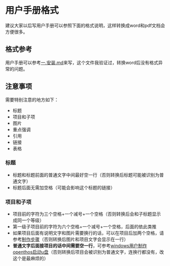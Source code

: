 # 用户手册格式
建议大家以后写用户手册可以参照下面的格式说明，这样转换成word和pdf文档会方便很多。

## 格式参考
用户手册可以参考[一.安装.md](https://github.com/openthos/userguide-analysis/blob/master/%E4%B8%80.%E5%AE%89%E8%A3%85.md)来写，这个文件我验证过，转换word后没有格式异常的问题。

## 注意事项
需要特别注意的地方如下：
   - 标题
   - 项目和子项
   - 图片
   - 重点强调
   - 引用
   - 链接
   - 表格
   
### 标题
   - 标题和标题前面的普通文字中间最好空一行（否则转换后标题可能被识别为普通文字）
   - 标题后面无需加空格（可能会影响这个标题的链接）

### 项目和子项
   - 项目前的字符为三个空格+一个减号+一个空格（否则转换后会和子标题显示成同一个等级）
   - 第一级子项目前的字符为六个空格+一个减号+一个空格，后面的依此类推
   - 如果项目后面有说明文字和图片需要换行的话，可以在项目后加两个空格，请参考[制作步骤](https://github.com/openthos/userguide-analysis/blob/master/%E4%B8%80.%E5%AE%89%E8%A3%85.md#%E5%88%B6%E4%BD%9C%E6%AD%A5%E9%AA%A4)（否则转换后图片和项目文字会显示在一行）
   - **普通文字后面接项目的话中间需要空一行**，可参考[windows用户制作openthos启动u盘](https://github.com/openthos/userguide-analysis/blob/master/%E4%B8%80.%E5%AE%89%E8%A3%85.md#windows%E7%94%A8%E6%88%B7%E5%88%B6%E4%BD%9Copenthos%E5%90%AF%E5%8A%A8u%E7%9B%98)（否则转换后项目会被识别为普通文字，连换行都没有，改这个是最麻烦的）
   
